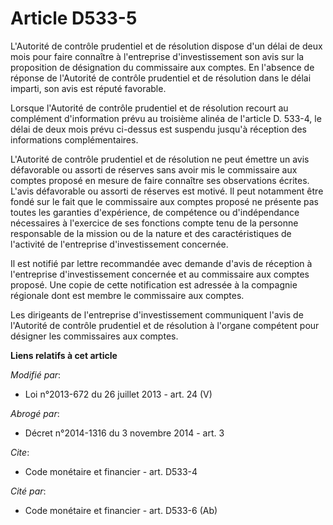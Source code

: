 # Article D533-5

L'Autorité de contrôle prudentiel et de résolution dispose d'un délai de deux mois pour faire connaître à l'entreprise
d'investissement son avis sur la proposition de désignation du commissaire aux comptes. En l'absence de réponse de l'Autorité
de contrôle prudentiel et de résolution dans le délai imparti, son avis est réputé favorable. 

Lorsque l'Autorité de contrôle prudentiel et de résolution recourt au complément d'information prévu au troisième alinéa de
l'article D. 533-4, le délai de deux mois prévu ci-dessus est suspendu jusqu'à réception des informations complémentaires. 

L'Autorité de contrôle prudentiel et de résolution ne peut émettre un avis défavorable ou assorti de réserves sans avoir mis
le commissaire aux comptes proposé en mesure de faire connaître ses observations écrites. L'avis défavorable ou assorti de
réserves est motivé. Il peut notamment être fondé sur le fait que le commissaire aux comptes proposé ne présente pas toutes
les garanties d'expérience, de compétence ou d'indépendance nécessaires à l'exercice de ses fonctions compte tenu de la
personne responsable de la mission ou de la nature et des caractéristiques de l'activité de l'entreprise d'investissement
concernée. 

Il est notifié par lettre recommandée avec demande d'avis de réception à l'entreprise d'investissement concernée et au
commissaire aux comptes proposé. Une copie de cette notification est adressée à la compagnie régionale dont est membre le
commissaire aux comptes. 

Les dirigeants de l'entreprise d'investissement communiquent l'avis de l'Autorité de contrôle prudentiel et de résolution à
l'organe compétent pour désigner les commissaires aux comptes.

**Liens relatifs à cet article**

_Modifié par_:

  - Loi n°2013-672 du 26 juillet 2013 - art. 24 (V)

_Abrogé par_:

  - Décret n°2014-1316 du 3 novembre 2014 - art. 3

_Cite_:

  - Code monétaire et financier - art. D533-4

_Cité par_:

  - Code monétaire et financier - art. D533-6 (Ab)
